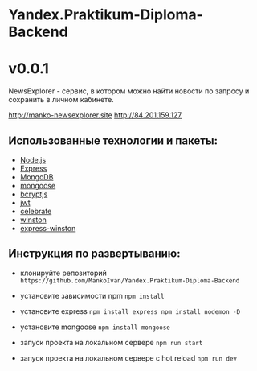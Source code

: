 # Yandex.Praktikum-Diploma-Backend

# v0.0.1

NewsExplorer - сервис, в котором можно найти новости по запросу и сохранить в личном кабинете.

http://manko-newsexplorer.site
http://84.201.159.127

## Использованные технологии и пакеты:
- [Node.js](https://nodejs.org/en/download/)
- [Express](https://expressjs.com/)
- [MongoDB](https://www.mongodb.com/)
- [mongoose](https://mongoosejs.com/)
- [bcryptjs](https://www.npmjs.com/package/bcryptjs)
- [jwt](https://www.npmjs.com/package/jsonwebtoken)
- [celebrate](https://www.npmjs.com/package/celebrate)
- [winston](https://www.npmjs.com/package/winston)
- [express-winston](https://www.npmjs.com/package/express-winston)


## Инструкция по развертыванию:
- клонируйте репозиторий `https://github.com/MankoIvan/Yandex.Praktikum-Diploma-Backend`
- уcтановите зависимости npm `npm install`
- установите express `npm install express npm install nodemon -D`
- установите mongoose `npm install mongoose`

- запуск проекта на локальном сервере `npm run start`
- запуск проекта на локальном сервере с hot reload `npm run dev`
